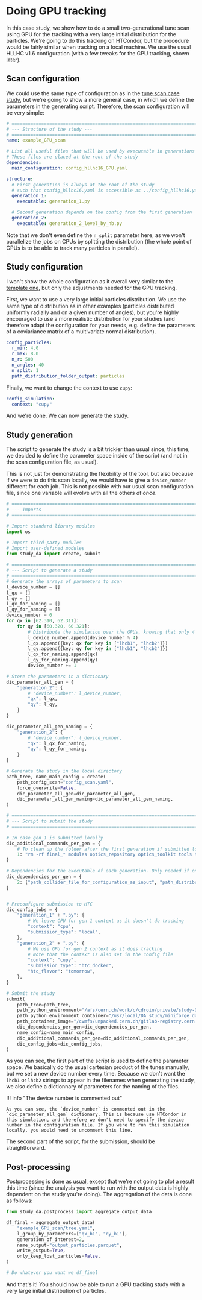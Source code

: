 # Doing GPU tracking

In this case study, we show how to do a small two-generational tune scan using GPU for the tracking with a very large initial distribution for the particles. We're going to do this tracking on HTCondor, but the procedure would be fairly similar when tracking on a local machine. We use the usual HLLHC v1.6 configuration (with a few tweaks for the GPU tracking, shown later).

## Scan configuration

We could use the same type of configuration as in the [tune scan case study](./2_tune_scan.md), but we're going to show a more general case, in which we define the parameters in the generating script. Therefore, the scan configuration will be very simple:

```yaml title="config_scan.yaml"
# ==================================================================================================
# --- Structure of the study ---
# ==================================================================================================
name: example_GPU_scan

# List all useful files that will be used by executable in generations below
# These files are placed at the root of the study
dependencies:
  main_configuration: config_hllhc16_GPU.yaml

structure:
  # First generation is always at the root of the study
  # such that config_hllhc16.yaml is accessible as ../config_hllhc16.yaml
  generation_1:
    executable: generation_1.py

  # Second generation depends on the config from the first generation
  generation_2:
    executable: generation_2_level_by_nb.py
```

Note that we don't even define the `n_split` parameter here, as we won't parallelize the jobs on CPUs by splitting the distribution (the whole point of GPUs is to be able to track many particles in parallel).

## Study configuration

I won't show the whole configuration as it overall very similar to the [template one](../template_files/configurations/config_hllhc16.md), but only the adjustments needed for the GPU tracking. 

First, we want to use a very large initial particles distribution. We use the same type of distribution as in other examples (particles distributed uniformly radially and on a given number of angles), but you're highly encouraged to use a more realistic distribution for your studies (and therefore adapt the configuration for your needs, e.g. define the parameters of a coviariance matrix of a multivariate normal distribution).

```yaml title="config_hllhc16_GPU.yaml"
config_particles:
  r_min: 4.0
  r_max: 8.0
  n_r: 500
  n_angles: 40
  n_split: 1
  path_distribution_folder_output: particles
```

Finally, we want to change the context to use `cupy`:

```yaml title="config_hllhc16_GPU.yaml"
config_simulation:
  context: "cupy" 
```

And we're done. We can now generate the study.

## Study generation

The script to generate the study is a bit trickier than usual since, this time, we decided to define the parameter space inside of the script (and not in the scan configuration file, as usual). 

This is not just for demonstrating the flexibility of the tool, but also because if we were to do this scan locally, we would have to give a `device_number` different for each job. This is not possible with our usual scan configuration file, since one variable will evolve with all the others *at once*.

```python title="GPU_scan.py"
# ==================================================================================================
# --- Imports
# ==================================================================================================

# Import standard library modules
import os

# Import third-party modules
# Import user-defined modules
from study_da import create, submit

# ==================================================================================================
# --- Script to generate a study
# ==================================================================================================
# Generate the arrays of parameters to scan
l_device_number = []
l_qx = []
l_qy = []
l_qx_for_naming = []
l_qy_for_naming = []
device_number = 0
for qx in [62.310, 62.311]:
    for qy in [60.320, 60.321]:
        # Distribute the simulation over the GPUs, knowing that only 4 GPUs are available
        l_device_number.append(device_number % 4)
        l_qx.append({key: qx for key in ["lhcb1", "lhcb2"]})
        l_qy.append({key: qy for key in ["lhcb1", "lhcb2"]})
        l_qx_for_naming.append(qx)
        l_qy_for_naming.append(qy)
        device_number += 1

# Store the parameters in a dictionary
dic_parameter_all_gen = {
    "generation_2": {
        # "device_number": l_device_number,
        "qx": l_qx,
        "qy": l_qy,
    }
}

dic_parameter_all_gen_naming = {
    "generation_2": {
        # "device_number": l_device_number,
        "qx": l_qx_for_naming,
        "qy": l_qy_for_naming,
    }
}

# Generate the study in the local directory
path_tree, name_main_config = create(
    path_config_scan="config_scan.yaml",
    force_overwrite=False,
    dic_parameter_all_gen=dic_parameter_all_gen,
    dic_parameter_all_gen_naming=dic_parameter_all_gen_naming,
)

# ==================================================================================================
# --- Script to submit the study
# ==================================================================================================

# In case gen_1 is submitted locally
dic_additional_commands_per_gen = {
    # To clean up the folder after the first generation if submitted locally
    1: "rm -rf final_* modules optics_repository optics_toolkit tools tracking_tools temp mad_collider.log __pycache__ twiss* errors fc* optics_orbit_at* \n"
}

# Dependencies for the executable of each generation. Only needed if one uses HTC or Slurm.
dic_dependencies_per_gen = {
    2: ["path_collider_file_for_configuration_as_input", "path_distribution_folder_input"],
}


# Preconfigure submission to HTC
dic_config_jobs = {
    "generation_1" + ".py": {
        # We leave CPU for gen 1 context as it doesn't do tracking
        "context": "cpu",
        "submission_type": "local",
    },
    "generation_2" + ".py": {
        # We use GPU for gen 2 context as it does tracking
        # Note that the context is also set in the config file
        "context": "cupy",
        "submission_type": "htc_docker",
        "htc_flavor": "tomorrow",
    },
}

# Submit the study
submit(
    path_tree=path_tree,
    path_python_environment="/afs/cern.ch/work/c/cdroin/private/study-DA/.venv",
    path_python_environment_container="/usr/local/DA_study/miniforge_docker",
    path_container_image="/cvmfs/unpacked.cern.ch/gitlab-registry.cern.ch/cdroin/da-study-docker:df1378e8",
    dic_dependencies_per_gen=dic_dependencies_per_gen,
    name_config=name_main_config,
    dic_additional_commands_per_gen=dic_additional_commands_per_gen,
    dic_config_jobs=dic_config_jobs,
)
```

As you can see, the first part of the script is used to define the parameter space. We basically do the usual cartesian product of the tunes manually, but we set a new device number every time. Because we don't want the `lhcb1` or `lhcb2` strings to appear in the filenames when generating the study, we also define a dictionnary of parameters for the naming of the files.

!!! info "The device number is commented out"
    
    As you can see, the `device_number` is commented out in the `dic_parameter_all_gen` dictionary. This is because use HTCondor in this simulation, and therefore we don't need to specify the device number in the configuration file. If you were to run this simulation locally, you would need to uncomment this line.

The second part of the script, for the submission, should be straightforward.

## Post-processing

Postprocessing is done as usual, except that we're not going to plot a result this time (since the analysis you want to run with the output data is highly dependent on the study you're doing). The aggregation of the data is done as follows:

```python title="postprocess.py"
from study_da.postprocess import aggregate_output_data

df_final = aggregate_output_data(
    "example_GPU_scan/tree.yaml",
    l_group_by_parameters=["qx_b1", "qy_b1"],
    generation_of_interest=2,
    name_output="output_particles.parquet",
    write_output=True,
    only_keep_lost_particles=False,
)

# Do whatever you want we df_final
```

And that's it! You should now be able to run a GPU tracking study with a very large initial distribution of particles.
